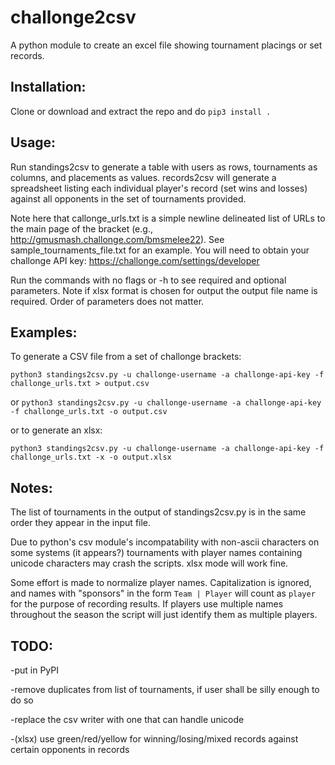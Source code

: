 # challonge2csv
A python module to create an excel file showing tournament placings or set records.

## Installation:

Clone or download and extract the repo and do `pip3 install .`

## Usage:

Run standings2csv to generate a table with users as rows, tournaments as columns, and placements as values. records2csv will generate a spreadsheet listing each individual player's record (set wins and losses) against all opponents in the set of tournaments provided.

Note here that callonge_urls.txt is a simple newline delineated list of URLs to the main page of the bracket (e.g., http://gmusmash.challonge.com/bmsmelee22). See sample_tournaments_file.txt for an example.
You will need to obtain your challonge API key: https://challonge.com/settings/developer

Run the commands with no flags or -h to see required and optional parameters. Note if xlsx format is chosen for output the output file name is required. Order of parameters does not matter.

## Examples:

To generate a CSV file from a set of challonge brackets:

`python3 standings2csv.py -u challonge-username -a challonge-api-key -f challonge_urls.txt > output.csv`

or
`python3 standings2csv.py -u challonge-username -a challonge-api-key -f challonge_urls.txt -o output.csv`

or to generate an xlsx:

`python3 standings2csv.py -u challonge-username -a challonge-api-key -f challonge_urls.txt -x -o output.xlsx`

## Notes:

The list of tournaments in the output of standings2csv.py is in the same order they appear in the input file.

Due to python's csv module's incompatability with non-ascii characters on some systems (it appears?) tournaments with player names containing unicode characters may crash the scripts. xlsx mode will work fine.

Some effort is made to normalize player names. Capitalization is ignored, and names with "sponsors" in the form `Team | Player` will count as `player` for the purpose of recording results. If players use multiple names throughout the season the script will just identify them as multiple players.

## TODO:

-put in PyPI

-remove duplicates from list of tournaments, if user shall be silly enough to do so

-replace the csv writer with one that can handle unicode

-(xlsx) use green/red/yellow for winning/losing/mixed records against certain opponents in records
